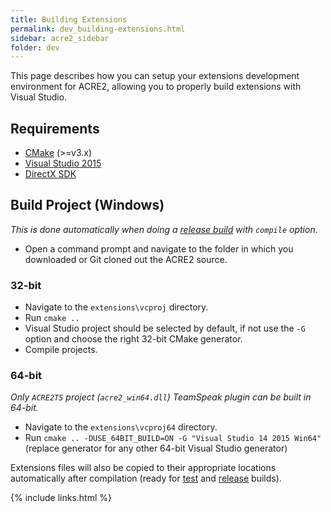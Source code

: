 ```yaml
---
title: Building Extensions
permalink: dev_building-extensions.html
sidebar: acre2_sidebar
folder: dev
---
```


This page describes how you can setup your extensions development environment for ACRE2, allowing you to properly build extensions with Visual Studio.

## Requirements

- [CMake](https://cmake.org/) (>=v3.x)
- [Visual Studio 2015](https://www.visualstudio.com/en-us/downloads/download-visual-studio-vs.aspx)
- [DirectX SDK](https://www.microsoft.com/en-gb/download/details.aspx?id=6812)

## Build Project (Windows)

_This is done automatically when doing a [release build](./Building-ACRE2#create-a-release-build) with `compile` option._

- Open a command prompt and navigate to the folder in which you downloaded or Git cloned out the ACRE2 source.

### 32-bit

- Navigate to the `extensions\vcproj` directory.
- Run `cmake ..`
- Visual Studio project should be selected by default, if not use the `-G` option and choose the right 32-bit CMake generator.
- Compile projects.

### 64-bit

_Only `ACRE2TS` project (`acre2_win64.dll`) TeamSpeak plugin can be built in 64-bit._

- Navigate to the `extensions\vcproj64` directory.
- Run `cmake .. -DUSE_64BIT_BUILD=ON -G "Visual Studio 14 2015 Win64"` (replace generator for any other 64-bit Visual Studio generator)

Extensions files will also be copied to their appropriate locations automatically after compilation (ready for [test](./Building-ACRE2#create-a-test-build) and [release](./Building-ACRE2#create-a-release-build) builds).

{% include links.html %}

